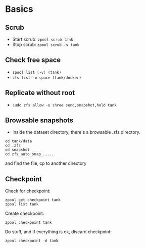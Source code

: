 # Basics
## Scrub
- Start scrub:  `zpool scrub tank`
- Stop scrub:  `zpool scrub -s tank`

## Check free space
- `zpool list (-v) (tank)`
- `zfs list -o space (tank/docker)`

## Replicate without root
- `sudo zfs allow -u shree send,snapshot,hold tank`

## Browsable snapshots
- Inside the dataset directory, there's a browsable .zfs directory.
```
cd tank/data
cd .zfs
cd snapshot
cd zfs_auto_snap_..... 
```
and find the file, cp to another directory

## Checkpoint
Check for checkpoint:
```
zpool get checkpoint tank
zpool list tank
```
Create checkpoint:
```
zpool checkpoint tank
```
Do stuff, and if everything is ok, discard checkpoint:
```
zpool checkpoint -d tank
```
